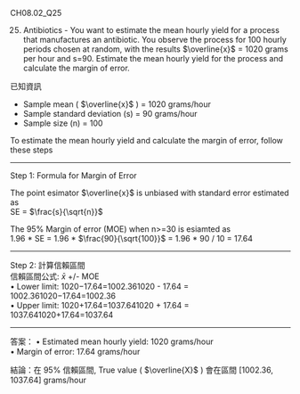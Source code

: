 CH08.02_Q25

25. Antibiotics - You want to estimate the mean hourly yield for a process that manufactures an antibiotic. 
You observe the process for 100 hourly periods chosen at random, with the results $\overline{x}$ = 1020 grams per hour and s=90.
Estimate the mean hourly yield for the process and calculate the margin of error.

已知資訊  
-	Sample mean ( $\overline{x}$ ) = 1020 grams/hour  
-	Sample standard deviation (s) = 90 grams/hour  
-	Sample size (n) = 100

To estimate the mean hourly yield and calculate the margin of error, follow these steps
________________________________________
Step 1: Formula for Margin of Error  

The point esimator  $\overline{x}$ is unbiased with standard error estimated as   
SE = $\frac{s}{\sqrt{n}}$  

The 95% Margin of error (MOE) when n>=30 is esiamted as   
1.96 * SE = 1.96 *  $\frac{90}{\sqrt{100}}$ = 1.96 * 90 / 10 = 17.64     
________________________________________
Step 2: 計算信賴區間  
信賴區間公式: $\bar{x}$ +/- MOE  
•	Lower limit: 1020−17.64=1002.361020 - 17.64 = 1002.361020−17.64=1002.36  
•	Upper limit: 1020+17.64=1037.641020 + 17.64 = 1037.641020+17.64=1037.64  
________________________________________
答案：
•	Estimated mean hourly yield: 1020 grams/hour    
•	Margin of error: 17.64 grams/hour  

結論：在 95% 信賴區間, True value ( $\overline{X}$ ) 會在區間 [1002.36, 1037.64] grams/hour


